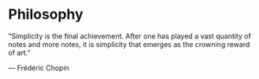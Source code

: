 # Philosophy

“Simplicity is the final achievement. After one has played a vast quantity of notes 
and more notes, it is simplicity that emerges as the crowning reward of art.”

― Frédéric Chopin
